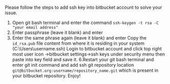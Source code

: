 Please follow the steps to add ssh key into bitbucket account to solve your issue.

1. Open git bash terminal and enter the command ```ssh-keygen -t rsa -C "your email address"```
2. Enter passphrase (leave it blank) and enter
3. Enter the same phrase again (leave it blank) and enter
Copy the ```id_rsa.pub``` file content from where it is residing in your system (C:\Users\username\.ssh)
Login to bitbucket account and click top right most user icon ->bitbucket settings->ssh keys under security menu then paste into key field and save it. 
6.Restart your git bash terminal and enter git init command and add ssh git repository location ```git@bitbucket.org:username/repository_name.git``` which is present in your bitbucket repository.
Enjoy!
